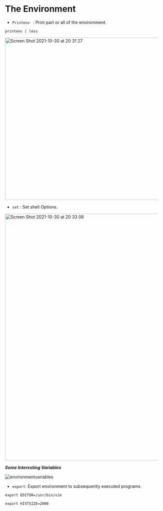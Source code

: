 # The Environment 

* ```Printenv ``` : Print part or all of the enviromment.

```printenv | less```

<img width="536" alt="Screen Shot 2021-10-30 at 20 31 27" src="https://user-images.githubusercontent.com/92652606/139554320-c305d1c4-4898-4108-af9d-16493008c6d2.png">

* ``` set ``` : Set shell Options.

<img width="815" alt="Screen Shot 2021-10-30 at 20 33 08" src="https://user-images.githubusercontent.com/92652606/139554347-8737c12d-698e-415b-9b66-24fff8a1d878.png">

***Some Interesting Variables***

![environmentvariables](https://user-images.githubusercontent.com/92652606/139554363-c0944ca1-88d9-4496-8af3-75cf13687c63.png)

* ```export```: Export environment to subsequently executed programs.

```export EDITOR=/usr/bin/vim ```

```export HISTSIZE=2000```

